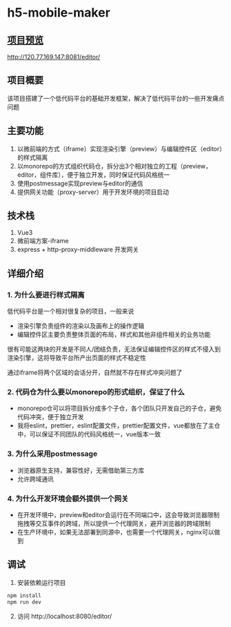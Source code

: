 # h5-mobile-maker

## [项目预览](http://120.77.169.147:8081/editor/)

http://120.77.169.147:8081/editor/

## 项目概要

该项目搭建了一个低代码平台的基础开发框架，解决了低代码平台的一些开发痛点问题

## 主要功能

1. 以微前端的方式（iframe）实现渲染引擎（preview）与编辑控件区（editor）的样式隔离
2. 以monorepo的方式组织代码仓，拆分出3个相对独立的工程（preview，editor，组件库），便于独立开发，同时保证代码风格统一
3. 使用postmessage实现preview与editor的通信
4. 提供网关功能（proxy-server）用于开发环境的项目启动

## 技术栈

1. Vue3
2. 微前端方案-iframe
3. express + http-proxy-middleware 开发网关

## 详细介绍

### 1. 为什么要进行样式隔离

低代码平台是一个相对很复杂的项目，一般来说

- 渲染引擎负责组件的渲染以及画布上的操作逻辑
- 编辑控件区主要负责整体页面的布局，样式和其他非组件相关的业务功能

很有可能这两块的开发是不同人/团结负责，无法保证编辑控件区的样式不侵入到渲染引擎，这将导致平台所产出页面的样式不稳定性

通过iframe将两个区域的会话分开，自然就不存在样式冲突问题了

### 2. 代码仓为什么要以monorepo的形式组织，保证了什么

- monorepo仓可以将项目拆分成多个子仓，各个团队只开发自己的子仓，避免代码冲突，便于独立开发
- 我将eslint，prettier，eslint配置文件，prettier配置文件，vue都放在了主仓中，可以保证不同团队的代码风格统一，vue版本一致

### 3. 为什么采用postmessage

- 浏览器原生支持，兼容性好，无需借助第三方库
- 允许跨域通讯

### 4. 为什么开发环境会额外提供一个网关

- 在开发环境中，preview和editor会运行在不同端口中，这会导致浏览器限制拖拽等交互事件的跨域，所以提供一个代理网关，避开浏览器的跨域限制
- 在生产环境中，如果无法部署到同源中，也需要一个代理网关，nginx可以做到

## 调试

1. 安装依赖运行项目

```bash
npm install
npm run dev
```

2. 访问 http://localhost:8080/editor/
